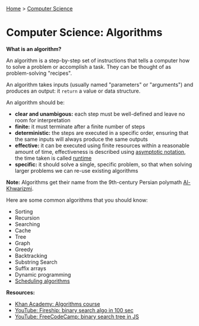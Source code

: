 [Home](../../README.md) > [Computer Science](./README.md)

# Computer Science: Algorithms

**What is an algorithm?**

An algorithm is a step-by-step set of instructions that tells a computer how to solve a problem or accomplish a task. They can be thought of as problem-solving "recipes".

An algorithm takes inputs (usually named "parameters" or "arguments") and produces an output: it `return` a value or data structure.

An algorithm should be:
- **clear and unambigous:** each step must be well-defined and leave no room for interpretation
- **finite:** it must terminate after a finite number of steps
- **deterministic:** the steps are executed in a specific order, ensuring that the same inputs will always produce the same outputs
- **effective:** it can be executed using finite resources within a reasonable amount of time, effectiveness is described using [asymptotic notation](./asymptotic-notation.md), the time taken is called [runtime](./asymptotic-notation.md#runtime)
- **specific:** it should solve a single, specific problem, so that when solving larger problems we can re-use existing algorithms

**Note:** Algorithms get their name from the 9th-century Persian polymath [Al-Khwarizmi](https://en.wikipedia.org/wiki/Muhammad_ibn_Musa_al-Khwarizmi).

Here are some common algorithms that you should know:
- Sorting
- Recursion
- Searching
- Cache
- Tree
- Graph
- Greedy
- Backtracking
- Substring Search
- Suffix arrays
- Dynamic programming
- [Scheduling algorithms](./algo.scheduling.md)

<!-- 
## Sorting Algorithms
## Recursion Algorithms
## Searching Algorithms
## Cache Algorithms
## Tree Algorithms
## Graph Algorithms
## Greedy Algorithms
## Backtracking Algorithms
## Substring Search Algorithms
## Suffix arrays Algorithms
## Dynamic Programming
## Parsing algorithms: https://en.wikipedia.org/wiki/Category:Parsing_algorithms
-->


**Resources:**
- [Khan Academy: Algorithms course](https://www.khanacademy.org/computing/computer-science/algorithms)
- [YouTube: Fireship: binary search algo in 100 sec](https://www.youtube.com/watch?v=MFhxShGxHWc)
- [YouTube: FreeCodeCamp: binary search tree in JS](https://www.youtube.com/watch?v=5cU1ILGy6dM)
